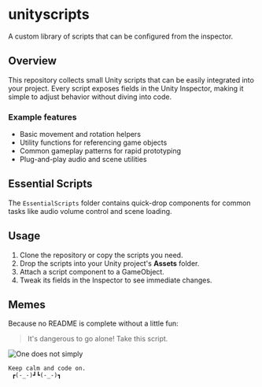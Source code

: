 # unityscripts
A custom library of scripts that can be configured from the inspector.

## Overview
This repository collects small Unity scripts that can be easily integrated into your project. Every script exposes fields in the Unity Inspector, making it simple to adjust behavior without diving into code.

### Example features
- Basic movement and rotation helpers
- Utility functions for referencing game objects
- Common gameplay patterns for rapid prototyping
- Plug-and-play audio and scene utilities
## Essential Scripts
The `EssentialScripts` folder contains quick-drop components for common tasks like audio volume control and scene loading.

## Usage
1. Clone the repository or copy the scripts you need.
2. Drop the scripts into your Unity project's **Assets** folder.
3. Attach a script component to a GameObject.
4. Tweak its fields in the Inspector to see immediate changes.

## Memes
Because no README is complete without a little fun:

> It's dangerous to go alone! Take this script.

![One does not simply](https://i.imgflip.com/1bij.jpg)

```
Keep calm and code on.
 ┏(-_-)┛┗(-_-)┓
```
